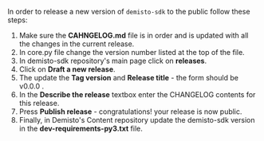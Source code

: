 In order to release a new version of `demisto-sdk` to the public follow these steps:

1) Make sure the **CAHNGELOG.md** file is in order and is updated with all the changes in the current release.
2) In core.py file change the version number listed at the top of the file.
3) In demisto-sdk repository's main page click on **releases**.
4) Click on **Draft a new release**.
5) The update the **Tag version** and **Release title** - the form should be v0.0.0 .
6) In the **Describe the release** textbox enter the CHANGELOG contents for this release.
7) Press **Publish release** - congratulations! your release is now public.
8) Finally, in Demisto's Content repository update the demisto-sdk version in the **dev-requirements-py3.txt** file.
